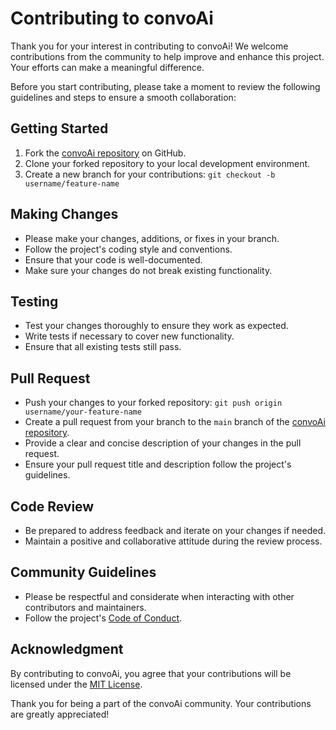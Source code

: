 # Contributing to convoAi

Thank you for your interest in contributing to convoAi! We welcome contributions from the community to help improve and enhance this project. Your efforts can make a meaningful difference.

Before you start contributing, please take a moment to review the following guidelines and steps to ensure a smooth collaboration:

## Getting Started

1. Fork the [convoAi repository](https://github.com/toth2000/convoAi) on GitHub.
2. Clone your forked repository to your local development environment.
3. Create a new branch for your contributions:
    `git checkout -b username/feature-name`

## Making Changes

- Please make your changes, additions, or fixes in your branch.
- Follow the project's coding style and conventions.
- Ensure that your code is well-documented.
- Make sure your changes do not break existing functionality.

## Testing

- Test your changes thoroughly to ensure they work as expected.
- Write tests if necessary to cover new functionality.
- Ensure that all existing tests still pass.

## Pull Request

- Push your changes to your forked repository:
    `git push origin username/your-feature-name`
- Create a pull request from your branch to the `main` branch of the [convoAi repository](https://github.com/toth2000/convoAi).
- Provide a clear and concise description of your changes in the pull request.
- Ensure your pull request title and description follow the project's guidelines.

## Code Review

- Be prepared to address feedback and iterate on your changes if needed.
- Maintain a positive and collaborative attitude during the review process.

## Community Guidelines

- Please be respectful and considerate when interacting with other contributors and maintainers.
- Follow the project's [Code of Conduct](CODE_OF_CONDUCT.md).

## Acknowledgment

By contributing to convoAi, you agree that your contributions will be licensed under the [MIT License](LICENSE).

Thank you for being a part of the convoAi community. Your contributions are greatly appreciated!

